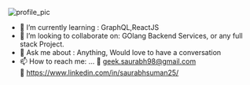 <!--
### Hi there 👋

<!--
**saurabh98s/saurabh98s** is a ✨ _special_ ✨ repository because its `README.md` (this file) appears on your GitHub profile.

Here are some ideas to get you started:

- 🔭 I’m currently working on ...
- 🌱 I’m currently learning ...
- 👯 I’m looking to collaborate on ...
- 🤔 I’m looking for help with ...
- 💬 Ask me about ...
- 📫 How to reach me: ...
- 😄 Pronouns: ...
- ⚡ Fun fact: ...
-->

![profile_pic](https://github.com/saurabh98s/saurabh98s/blob/master/Web%201920%20%E2%80%93%201.png)
- 🌱 I’m currently learning : GraphQL,ReactJS
- 👯 I’m looking to collaborate on: GOlang Backend Services, or any full stack Project.
- 💬 Ask me about : Anything, Would love to have a conversation
- 📫 How to reach me: ... :link: geek.saurabh98@gmail.com <br>
  :link: https://www.linkedin.com/in/saurabhsuman25/
